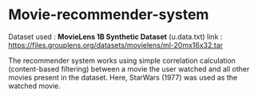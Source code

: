 # Movie-recommender-system

Dataset used : **MovieLens 1B Synthetic Dataset** (u.data.txt)
link : https://files.grouplens.org/datasets/movielens/ml-20mx16x32.tar



The recommender system works using simple correlation calculation (content-based filtering) between a movie the user watched and all other movies present in the dataset.
Here, StarWars (1977) was used as the watched movie.

